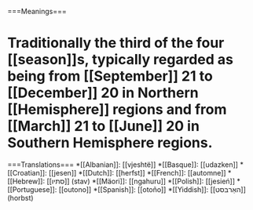 ===Meanings===
# Traditionally the third of the four [[season]]s, typically regarded as being from [[September]] 21 to [[December]] 20 in Northern [[Hemisphere]] regions and from [[March]] 21 to [[June]] 20 in Southern Hemisphere regions.

===Translations===
*[[Albanian]]: [[vjeshtë]]
*[[Basque]]: [[udazken]]
*[[Croatian]]: [[jesen]]
*[[Dutch]]: [[herfst]]
*[[French]]: [[automne]]
*[[Hebrew]]: [[סתיו]] (stav)
*[[Mäori]]: [[ngahuru]]
*[[Polish]]: [[jesień]]
*[[Portuguese]]: [[outono]]
*[[Spanish]]: [[otoño]]
*[[Yiddish]]: [[האַרבּסט]] (horbst)